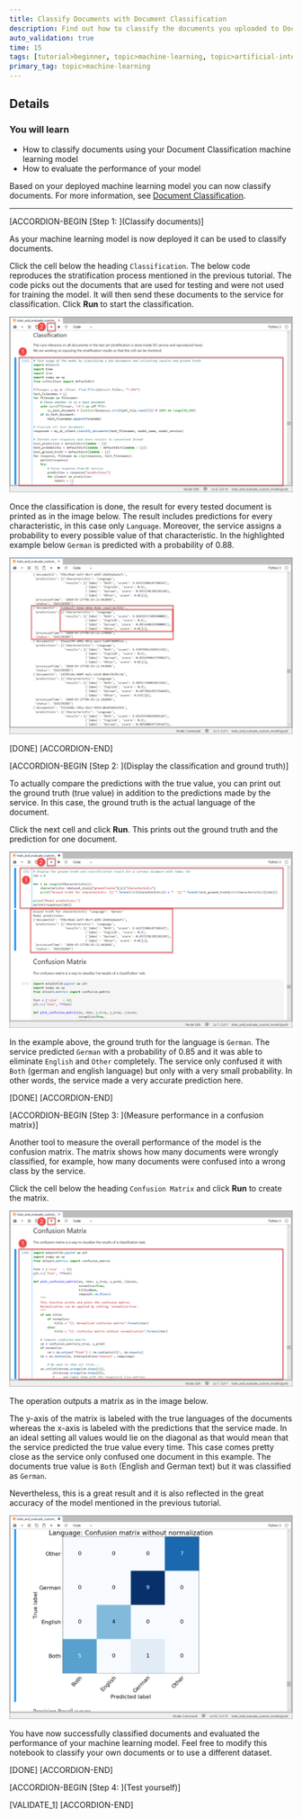 ```yaml
---
title: Classify Documents with Document Classification
description: Find out how to classify the documents you uploaded to Document Classification using your machine learning model.
auto_validation: true
time: 15
tags: [tutorial>beginner, topic>machine-learning, topic>artificial-intelligence, products>sap-cloud-platform, products>sap-ai-business-services, products>document-classification, tutorial>license]
primary_tag: topic>machine-learning
---
```


## Details
### You will learn
  - How to classify documents using your Document Classification machine learning model
  - How to evaluate the performance of your model

Based on your deployed machine learning model you can now classify documents. For more information, see [Document Classification](https://help.sap.com/viewer/ca60cd2ed44f4261a3ae500234c46f37/SHIP/en-US).

---

[ACCORDION-BEGIN [Step 1: ](Classify documents)]

As your machine learning model is now deployed it can be used to classify documents.

Click the cell below the heading `Classification`. The below code reproduces the stratification process mentioned in the previous tutorial. The code picks out the documents that are used for testing and were not used for training the model. It will then send these documents to the service for classification. Click **Run** to start the classification.

![Classify Documents](classify-documents.png)

Once the classification is done, the result for every tested document is printed as in the image below. The result includes predictions for every characteristic, in this case only `Language`. Moreover, the service assigns a probability to every possible value of that characteristic. In the highlighted example below `German` is predicted with a probability of 0.88.

![Classification Results](classification-results.png)

[DONE]
[ACCORDION-END]


[ACCORDION-BEGIN [Step 2: ](Display the classification and ground truth)]

To actually compare the predictions with the true value, you can print out the ground truth (true value) in addition to the predictions made by the service. In this case, the ground truth is the actual language of the document.

Click the next cell and click **Run**. This prints out the ground truth and the prediction for one document.

![Ground Truth Comparison](ground-truth.png)

In the example above, the ground truth for the language is `German`. The service predicted `German` with a probability of 0.85 and it was able to eliminate `English` and `Other` completely. The service only confused it with `Both` (german and english language) but only with a very small probability. In other words, the service made a very accurate prediction here.

[DONE]
[ACCORDION-END]


[ACCORDION-BEGIN [Step 3: ](Measure performance in a confusion matrix)]

Another tool to measure the overall performance of the model is the confusion matrix. The matrix shows how many documents were wrongly classified, for example, how many documents were confused into a wrong class by the service.

Click the cell below the heading `Confusion Matrix` and click **Run** to create the matrix.

![Confusion Matrix](confusion-matrix.png)

The operation outputs a matrix as in the image below.

The y-axis of the matrix is labeled with the true languages of the documents whereas the x-axis is labeled with the predictions that the service made. In an ideal setting all values would lie on the diagonal as that would mean that the service predicted the true value every time. This case comes pretty close as the service only confused one document in this example. The documents true value is `Both` (English and German text) but it was classified as `German`.

Nevertheless, this is a great result and it is also reflected in the great accuracy of the model mentioned in the previous tutorial.

![Confusion Matrix Result](confusion-matrix-result.png)

You have now successfully classified documents and evaluated the performance of your machine learning model. Feel free to modify this notebook to classify your own documents or to use a different dataset.

[DONE]
[ACCORDION-END]


[ACCORDION-BEGIN [Step 4: ](Test yourself)]

[VALIDATE_1]
[ACCORDION-END]

